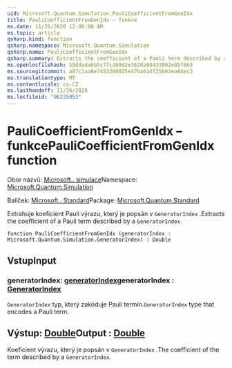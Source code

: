 ```yaml
---
uid: Microsoft.Quantum.Simulation.PauliCoefficientFromGenIdx
title: PauliCoefficientFromGenIdx – funkce
ms.date: 11/25/2020 12:00:00 AM
ms.topic: article
qsharp.kind: function
qsharp.namespace: Microsoft.Quantum.Simulation
qsharp.name: PauliCoefficientFromGenIdx
qsharp.summary: Extracts the coefficient of a Pauli term described by a `GeneratorIndex`.
ms.openlocfilehash: 59ddadabb5c77cdb0d2e3620a09433992e85f663
ms.sourcegitcommit: a87c1aa8e7453360025e47ba614f25b02ea84ec3
ms.translationtype: MT
ms.contentlocale: cs-CZ
ms.lasthandoff: 11/26/2020
ms.locfileid: "96225053"
---
```

# <a name="paulicoefficientfromgenidx-function"></a><span data-ttu-id="760e1-102">PauliCoefficientFromGenIdx – funkce</span><span class="sxs-lookup"><span data-stu-id="760e1-102">PauliCoefficientFromGenIdx function</span></span>

<span data-ttu-id="760e1-103">Obor názvů: [Microsoft.. simulace](xref:Microsoft.Quantum.Simulation)</span><span class="sxs-lookup"><span data-stu-id="760e1-103">Namespace: [Microsoft.Quantum.Simulation](xref:Microsoft.Quantum.Simulation)</span></span>

<span data-ttu-id="760e1-104">Balíček: [Microsoft.. Standard](https://nuget.org/packages/Microsoft.Quantum.Standard)</span><span class="sxs-lookup"><span data-stu-id="760e1-104">Package: [Microsoft.Quantum.Standard](https://nuget.org/packages/Microsoft.Quantum.Standard)</span></span>


<span data-ttu-id="760e1-105">Extrahuje koeficient Pauli výrazu, který je popsán v `GeneratorIndex` .</span><span class="sxs-lookup"><span data-stu-id="760e1-105">Extracts the coefficient of a Pauli term described by a `GeneratorIndex`.</span></span>

```qsharp
function PauliCoefficientFromGenIdx (generatorIndex : Microsoft.Quantum.Simulation.GeneratorIndex) : Double
```


## <a name="input"></a><span data-ttu-id="760e1-106">Vstup</span><span class="sxs-lookup"><span data-stu-id="760e1-106">Input</span></span>

### <a name="generatorindex--generatorindex"></a><span data-ttu-id="760e1-107">generatorIndex: [generatorIndex](xref:Microsoft.Quantum.Simulation.GeneratorIndex)</span><span class="sxs-lookup"><span data-stu-id="760e1-107">generatorIndex : [GeneratorIndex](xref:Microsoft.Quantum.Simulation.GeneratorIndex)</span></span>

<span data-ttu-id="760e1-108">`GeneratorIndex` typ, který zakóduje Pauli termín.</span><span class="sxs-lookup"><span data-stu-id="760e1-108">`GeneratorIndex` type that encodes a Pauli term.</span></span>



## <a name="output--double"></a><span data-ttu-id="760e1-109">Výstup: [Double](xref:microsoft.quantum.lang-ref.double)</span><span class="sxs-lookup"><span data-stu-id="760e1-109">Output : [Double](xref:microsoft.quantum.lang-ref.double)</span></span>

<span data-ttu-id="760e1-110">Koeficient výrazu, který je popsán v `GeneratorIndex` .</span><span class="sxs-lookup"><span data-stu-id="760e1-110">The coefficient of the term described by a `GeneratorIndex`.</span></span>